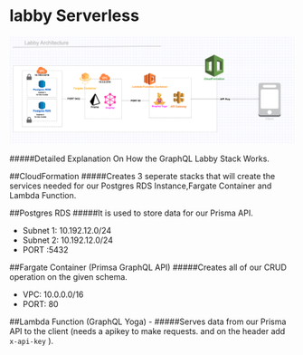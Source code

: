 # labby Serverless 

![](./assets/stack.png)

#####Detailed Explanation On How the GraphQL Labby Stack Works.

##CloudFormation
#####Creates 3 seperate stacks that will create the services needed for our Postgres RDS Instance,Fargate Container and Lambda Function.

##Postgres RDS
#####It is used to store data for our Prisma API.

- Subnet 1: 10.192.12.0/24
- Subnet 2: 10.192.12.0/24
- PORT :5432

##Fargate Container (Primsa GraphQL API)
#####Creates all of our CRUD operation on the given schema.

- VPC: 10.0.0.0/16
- PORT: 80

##Lambda Function (GraphQL Yoga) -
#####Serves data from our Prisma API to the client (needs a apikey to make requests. and on the header add `x-api-key` ).
